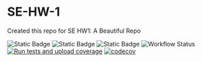 # SE-HW-1
Created this repo for SE HW1: A Beautiful Repo

![Static Badge](https://img.shields.io/badge/Language-Python-blue)
![Static Badge](https://img.shields.io/badge/License-Mozilla_Public_License_2.0-green)
![Static Badge](https://img.shields.io/badge/Platform-Linux-red)
![Workflow Status](https://github.com/SE-Fall2024/SE-HW-1/actions/workflows/Runtestsandcodecov.yml/badge.svg)
[![Run tests and upload coverage](https://github.com/SE-Fall2024/SE-HW-1/actions/workflows/Runtestsandcodecov.yml/badge.svg)](https://github.com/SE-Fall2024/SE-HW-1/actions/workflows/Runtestsandcodecov.yml)
[![codecov](https://codecov.io/gh/SE-Fall2024/SE-HW-1/graph/badge.svg?token=58L5fMHfO3)](https://codecov.io/gh/SE-Fall2024/SE-HW-1)
